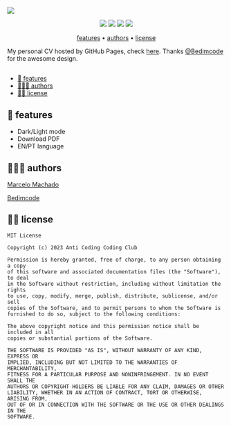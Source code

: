 ![](assets/header.jpg)

<p align="center">
  <img src="https://shields.io/badge/HTML-5-E34F26?logo=html5&style=flat">
  <img src="https://shields.io/badge/CSS-3-1572B6?logo=CSS3&style=flat">
  <img src="https://shields.io/badge/JavaScript-ES6-F7DF1E?logo=javascript&style=flat">
  <img src="https://shields.io/badge/GitHub-Pages-181717?logo=github&style=flat">
</p>


<p align="center">
    <a href="#-features">features</a>
    • <a href="#-authors">authors</a>
    • <a href="#-license">license</a>
</p>


My personal CV hosted by GitHub Pages, check [here](https://mmaachado.github.io/personal_resume/index.html). Thanks [@Bedimcode](https://github.com/bedimcode) for the awesome design.

##
- [🌟 features](#-features)
- [👨🏻‍💻 authors](#-authors)
- [👮🏻 license](#-license)



## 🌟 features

* Dark/Light mode
* Download PDF
* EN/PT language

## 👨🏻‍💻 authors
[Marcelo Machado](https://www.linkedin.com/in/marcelo-machado/)

[Bedimcode](https://github.com/bedimcode)

## 👮🏻 license
```
MIT License

Copyright (c) 2023 Anti Coding Coding Club

Permission is hereby granted, free of charge, to any person obtaining a copy
of this software and associated documentation files (the "Software"), to deal
in the Software without restriction, including without limitation the rights
to use, copy, modify, merge, publish, distribute, sublicense, and/or sell
copies of the Software, and to permit persons to whom the Software is
furnished to do so, subject to the following conditions:

The above copyright notice and this permission notice shall be included in all
copies or substantial portions of the Software.

THE SOFTWARE IS PROVIDED "AS IS", WITHOUT WARRANTY OF ANY KIND, EXPRESS OR
IMPLIED, INCLUDING BUT NOT LIMITED TO THE WARRANTIES OF MERCHANTABILITY,
FITNESS FOR A PARTICULAR PURPOSE AND NONINFRINGEMENT. IN NO EVENT SHALL THE
AUTHORS OR COPYRIGHT HOLDERS BE LIABLE FOR ANY CLAIM, DAMAGES OR OTHER
LIABILITY, WHETHER IN AN ACTION OF CONTRACT, TORT OR OTHERWISE, ARISING FROM,
OUT OF OR IN CONNECTION WITH THE SOFTWARE OR THE USE OR OTHER DEALINGS IN THE
SOFTWARE.

```
